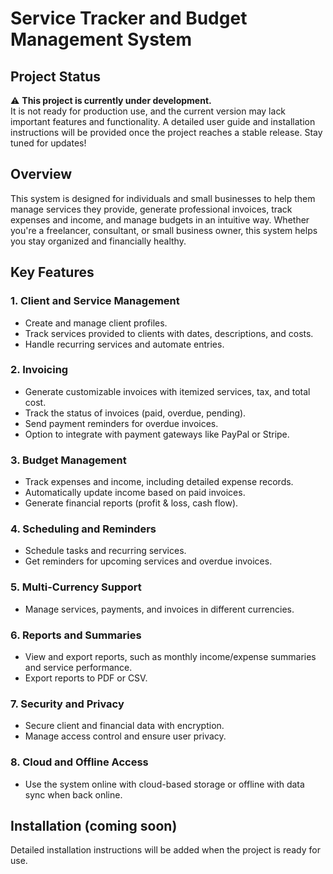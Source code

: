 # Service Tracker and Budget Management System

## Project Status
⚠️ **This project is currently under development.**  
It is not ready for production use, and the current version may lack important features and functionality. A detailed user guide and installation instructions will be provided once the project reaches a stable release. Stay tuned for updates!

## Overview
This system is designed for individuals and small businesses 
to help them manage services they provide, generate professional invoices, track expenses and income, and manage budgets in an intuitive way. Whether you're a freelancer, consultant, or small business owner, this system helps you stay organized and financially healthy.

## Key Features

### 1. Client and Service Management
- Create and manage client profiles.
- Track services provided to clients with dates, descriptions, and costs.
- Handle recurring services and automate entries.

### 2. Invoicing
- Generate customizable invoices with itemized services, tax, and total cost.
- Track the status of invoices (paid, overdue, pending).
- Send payment reminders for overdue invoices.
- Option to integrate with payment gateways like PayPal or Stripe.

### 3. Budget Management
- Track expenses and income, including detailed expense records.
- Automatically update income based on paid invoices.
- Generate financial reports (profit & loss, cash flow).

### 4. Scheduling and Reminders
- Schedule tasks and recurring services.
- Get reminders for upcoming services and overdue invoices.

### 5. Multi-Currency Support
- Manage services, payments, and invoices in different currencies.

### 6. Reports and Summaries
- View and export reports, such as monthly income/expense summaries and service performance.
- Export reports to PDF or CSV.

### 7. Security and Privacy
- Secure client and financial data with encryption.
- Manage access control and ensure user privacy.

### 8. Cloud and Offline Access
- Use the system online with cloud-based storage or offline with data sync when back online.


## Installation (coming soon)
Detailed installation instructions will be added when the project is ready for use.